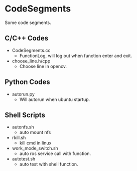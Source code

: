 # CodeSegments
Some code segments.

## C/C++ Codes
* CodeSegments.cc
    * FunctionLog, will log out when function enter and exit.
* choose_line.h/cpp
    * Choose line in opencv.

## Python Codes
* autorun.py
    * Will autorun when ubuntu startup.

## Shell Scripts
* autonfs.sh
    * auto mount nfs
* rkill.sh
    * kill cmd in linux
* work_mode_switch.sh
    * auto ros service call with function.
* autotest.sh
    * auto test with shell function.
